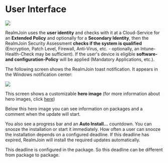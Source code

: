 # User Interface

![](../.gitbook/assets/rj-ui1%20%282%29.png)

RealmJoin uses the **user identity** and checks with it at a Cloud-Service for an **Extended Policy** and optionally for a **Secondary Identity**, then the RealmJoin Security Assessment **checks if the system is qualified** \(Encryption, Patch Level, Firewall, Anti-Virus, etc. - optionally, an Intune-Health-Check may be sufficient\). If the user's device is eligible **software- and configuration-Policy** will be applied \(Mandatory Applications, etc.\).

The following screen shows the RealmJoin toast notification. It appears in the Windows notification center:

![](../.gitbook/assets/rj-ui2.png)

This screen shows a customizable **hero image** \(for more information about hero images, click [here](https://docs.microsoft.com/en-us/windows/uwp/design/shell/tiles-and-notifications/adaptive-interactive-toasts#hero-image)\)

Below this hero image you can see information on packages and a comment when the update will start.

You also see a progress bar and an **Auto Install...** countdown. You can snooze the installation or start it immediately. How often a user can snooze the installation depends on a configured deadline. If this deadline has expired, RealmJoin will install the required updates automatically.

This deadline is configured in the package. So this deadline can be different from package to package.

